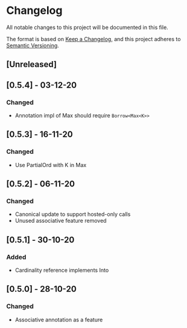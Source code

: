 # Changelog

All notable changes to this project will be documented in this file.

The format is based on [Keep a Changelog](https://keepachangelog.com/en/1.0.0/),
and this project adheres to [Semantic Versioning](https://semver.org/spec/v2.0.0.html).

## [Unreleased]

## [0.5.4] - 03-12-20
### Changed
- Annotation impl of Max<K> should require `Borrow<Max<K>>`

## [0.5.3] - 16-11-20
### Changed
- Use PartialOrd with K in Max<K>

## [0.5.2] - 06-11-20
### Changed
- Canonical update to support hosted-only calls
- Unused associative feature removed

## [0.5.1] - 30-10-20
### Added
- Cardinality reference implements Into<u64>

## [0.5.0] - 28-10-20
### Changed
- Associative annotation as a feature

